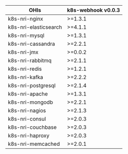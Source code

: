 | OHIs                  |k8s-webhook v0.0.3|
|-----------------------|:-----------------
| k8s-nri-nginx         | >=1.3.1
| k8s-nri-elasticsearch | >=4.1.1
| k8s-nri-mysql         | >=1.3.1
| k8s-nri-cassandra     | >=2.2.1
| k8s-nri-jmx           | >=0.0.2
| k8s-nri-rabbitmq      | >=2.1.1
| k8s-nri-redis         | >=1.2.1
| k8s-nri-kafka         | >=2.2.2
| k8s-nri-postgresql    | >=2.1.4
| k8s-nri-apache        | >=1.3.1
| k8s-nri-mongodb       | >=2.2.1
| k8s-nri-nagios        | >=2.1.3
| k8s-nri-consul        | >=2.0.3
| k8s-nri-couchbase     | >=2.0.3
| k8s-nri-haproxy       | >=2.0.3
| k8s-nri-memcached     | >=2.0.1